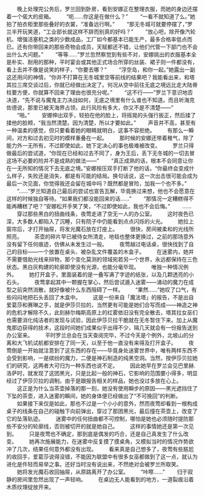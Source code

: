 　　晚上处理完公务后，罗兰回到卧房，看到安娜正在整理衣服，而她的身边还摆着一个偌大的皮箱。
　　“呃……你这是在做什么？”
　　“一看不就知道了么。”她拍了拍衣柜里那些叠好的衣裳，“准备远行啊。”
　　“那无冬城可就要停摆了，”罗兰半开玩笑道，“工业部长就这样不辞而别真的好吗？”
　　“放心吧，除开像汽轮机、增强活塞机之类的少数成品，工厂如今都基本已能生产，最多合格率低点而已。还有你带回来的那些奇物会成员，天赋都还不错，让他们代管一下部门也不会出什么大问题。”
　　“等等……”罗兰忽然察觉到有些不对，安娜挑出的衣服基本全是朴实、耐用的那种，平时宴会或其他正式场合所穿的丝装、裙子则一件都没有，看上去并不像是说笑的样子，“你要去哪？”
　　“浮空岛，和你一起。”她露出一副这还用问的神情，“你并不打算在无冬城里空等前线的结果吧？我能看出来，和塔其拉三席交谈过后，你就已经做出决定了。何况从空中前往无底之境远比走大陆脊柱要方便，你就算不回来了理由也很充分呢。”
　　“这不行——”罗兰下意识地否决道，“先不说与魔鬼主力决战如何，无底之境里有什么谁也不知道。而且听海克佐德说，那里已被天海界占领，此行风险有多大，你又不是不清楚——”
　　“啪。”
　　安娜伸出双手，轻拍在他的脸上，将摇晃的头强行扳正，然后揉了揉他的脸颊，“我当然清楚。因为清楚，所以才要如此。”
　　声音并不高，甚至有一种温柔的感觉，但只要看着她的眼睛就明白，这事不容拒绝。
　　有那么一瞬间，对方和过去初见时的模样重叠在一起。
　　那时候的安娜还带着稚气，除了能力外一无所有，不过即使如此，她下定决心的事也极难被改变。
　　罗兰只得做最后的尝试道，“你现在已经和过去不同了，身为王后，丢下无冬城的一切去冒这场不必要的险并不是成熟的做法——”
　　“真正成熟的话，根本不会同意让你在一无所知的情况下去无底之境。”安娜按压双手打断了他的话，“你最终会变成什么样子，失败还是消失，都是有可能的结局。换句话说，这一次出击很可能会成为最后一次见面，你觉得我还会留在城中吗？既然都是冒险，加我一个也不多。”
　　“……”罗兰知道自己最后的尝试也宣告瓦解，毕竟换过来想，他也不会愿意在这样的时候独自等待。“如果我们都没能回来的话……”
　　“那情况一定糟糕得不能再糟糕了吧？”安娜松开手笑了笑，“不过即使如此，我也不会后悔。”
　　……
　　穿过那些黑白的扭曲线条，夜莺走进了空无一人的办公室。
　　这时夜色已深，大多数人都陷入了沉睡，只有院子中仍能看到点点闪烁的火光。
　　她拉上窗帘后，才打开抽屉，将发光魔石放在灯座上。
　　很快，房间被柔和的光线所照亮。
　　茶壶的碎片早已被侍女所清走，地毯也整体更换过，之前的那场意外没有留下任何痕迹，仿佛从未发生过一般。
　　夜莺越过电话桌，很快找到了自己的目标——一个放置在桌头、被杂乱文件覆盖的木盒子。
　　在迷雾内，她并不需要借助光线来辩物，那个变化莫测的领域宛若另一个世界，永远都保持在三色状态。黑白灰构建的轮廓即使没有光源，也能分毫毕现。
　　唯独一种情况例外。
　　她打开盒子，里面装着的是一叠写满了字迹的纸张，以及几颗透亮的小石头。
　　夜莺拿起其中一颗握在掌心，然后尝试遁入迷雾——涌动的魔力在成型之前突然消散，就好像被什么东西阻碍了一样。
　　“果然……”她叹了口气，有些闷闷地把石头丢回了木盒中。
　　这是一份来自「魔法塔」的报告，不是出自爱葛莎和赛琳之手，就是伊莎贝拉的，当然更有可能是她们合写而成——神造之神的危机才解除不久，此刻赫尔梅斯高原上的红雾依旧没有完全散去，塔其拉女巫们也需要消化纯洁者的发现与试验，因此伊莎贝拉干脆就在无冬暂住下来。加上从魔鬼那边获得的技术，这段时间她们成果似乎出得不少，隔几天就会有一份报告送到办公室来。
　　平时罗兰总会在当天查阅完毕，不过今天是个例外，北坡山的分离和大飞机试航都安排在了同一天，以至于他一直没有来得及打开盒子。
　　夜莺倒是一开始就注意到了这东西的存在——毕竟身处迷雾世界中，唯有两样东西不会受到影响，一是缤纷的魔力，二便是神石制造的纯黑空洞。当然，按伊莎贝拉她们的研究，这两者大可归为一种东西也说不定。
　　因此她早在罗兰会见巴里赫.洛萨时，就发现了这团黑光，只是比起一般的神石，它影响的范围要小得多，明显经过了伊莎贝拉的调制。由于是跟报告相关的样品，她也没过多放在心上。
　　这正是为什么当茶壶掉落的那一刻，她没有使用瞬步的原因——黑光遮挡住了下坠的茶壶，进入迷雾的瞬间，她的身体便已经做出了“不可挽回”的判断。
　　如果接下来仅是如此，那也不过是一个小小的意外，然而夜莺却看到一根构成桌子的线条在自己的碰触下向前弹出，穿过了那团黑光，最后撞在茶壶上，改变了它的坠落轨迹。
　　迷雾中的任何扭曲都不可控制，哪怕是她也必须随时提防那些不安分的轮廓线，否则被切开的就是她自己。
　　这样的事情她还是第一次见到。
　　只是夜莺也不确定，那到底是偶发的巧合，还是自己真发生了什么改变。
　　她再次施展能力，在迷雾中反复摸了摸桌角，又模拟当时的情况作势欲冲了几次，结果任何意外都没有出现。
　　看来真是自己想多了，夜莺有些尴尬的收回手，爱葛莎说得没错，不能因为联盟中有很多女巫都做到了这一点，就认为进化是件轻而易举之事。还好当时没有说出来，不然绝对会被罗兰所取笑。
　　她将发光魔石收回抽屉，从原路离开了办公室。
　　“咔嚓……”
　　归于寂静的房间里忽然出现了一声轻响。
　　在桌边无人能看到的地方，一道裂痕沿着木质纹理绽放开来。